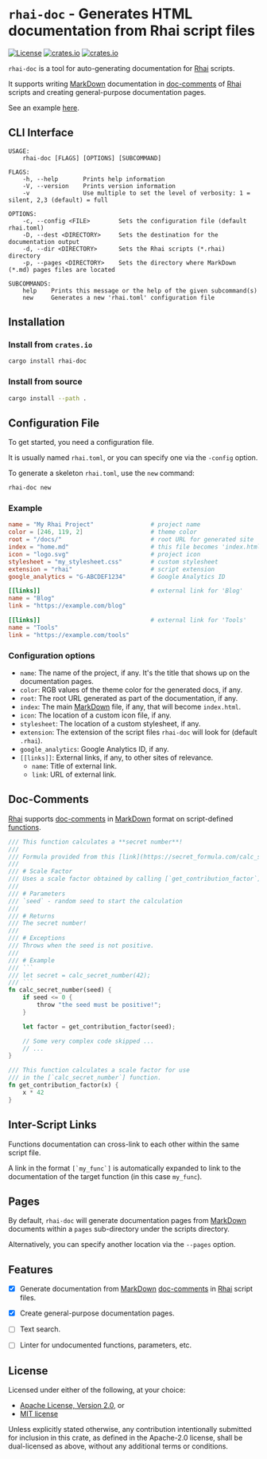 `rhai-doc` - Generates HTML documentation from Rhai script files
==============================================================

[![License](https://img.shields.io/crates/l/rhai)](https://github.com/license/rhaiscript/rhai-doc)
[![crates.io](https://img.shields.io/crates/v/rhai-doc?logo=rust)](https://crates.io/crates/rhai-doc/)
[![crates.io](https://img.shields.io/crates/d/rhai-doc?logo=rust)](https://crates.io/crates/rhai-doc/)

`rhai-doc` is a tool for auto-generating documentation for [Rhai] scripts.

It supports writing [MarkDown] documentation in [doc-comments] of [Rhai] scripts and creating
general-purpose documentation pages.

See an example [here](https://rhai.rs/rhai-doc).


CLI Interface
-------------

```text
USAGE:
    rhai-doc [FLAGS] [OPTIONS] [SUBCOMMAND]

FLAGS:
    -h, --help       Prints help information
    -V, --version    Prints version information
    -v               Use multiple to set the level of verbosity: 1 = silent, 2,3 (default) = full

OPTIONS:
    -c, --config <FILE>        Sets the configuration file (default rhai.toml)
    -D, --dest <DIRECTORY>     Sets the destination for the documentation output
    -d, --dir <DIRECTORY>      Sets the Rhai scripts (*.rhai) directory
    -p, --pages <DIRECTORY>    Sets the directory where MarkDown (*.md) pages files are located

SUBCOMMANDS:
    help    Prints this message or the help of the given subcommand(s)
    new     Generates a new 'rhai.toml' configuration file
```


Installation
------------

### Install from `crates.io`

```sh
cargo install rhai-doc
```

### Install from source

```sh
cargo install --path .
```


Configuration File
------------------

To get started, you need a configuration file.

It is usually named `rhai.toml`, or you can specify one via the `-config` option.

To generate a skeleton `rhai.toml`, use the `new` command:

```sh
rhai-doc new
```

### Example

```toml
name = "My Rhai Project"                # project name
color = [246, 119, 2]                   # theme color
root = "/docs/"                         # root URL for generated site
index = "home.md"                       # this file becomes 'index.html`
icon = "logo.svg"                       # project icon
stylesheet = "my_stylesheet.css"        # custom stylesheet
extension = "rhai"                      # script extension
google_analytics = "G-ABCDEF1234"       # Google Analytics ID

[[links]]                               # external link for 'Blog'
name = "Blog"
link = "https://example.com/blog"

[[links]]                               # external link for 'Tools'
name = "Tools"
link = "https://example.com/tools"
```

### Configuration options

- `name`: The name of the project, if any. It's the title that shows up on the documentation pages.
- `color`: RGB values of the theme color for the generated docs, if any.
- `root`: The root URL generated as part of the documentation, if any.
- `index`: The main [MarkDown] file, if any, that will become `index.html`.
- `icon`: The location of a custom icon file, if any.
- `stylesheet`: The location of a custom stylesheet, if any.
- `extension`: The extension of the script files `rhai-doc` will look for (default `.rhai`).
- `google_analytics`: Google Analytics ID, if any.
- `[[links]]`: External links, if any, to other sites of relevance.
  - `name`: Title of external link.
  - `link`: URL of external link.


Doc-Comments
------------

[Rhai] supports [doc-comments] in [MarkDown] format on script-defined
[functions](https://rhai.rs/book/language/functions.html).

```rust
/// This function calculates a **secret number**!
///
/// Formula provided from this [link](https://secret_formula.com/calc_secret_number).
///
/// # Scale Factor
/// Uses a scale factor obtained by calling [`get_contribution_factor`].
///
/// # Parameters
/// `seed` - random seed to start the calculation
///
/// # Returns
/// The secret number!
///
/// # Exceptions
/// Throws when the seed is not positive.
///
/// # Example
/// ```
/// let secret = calc_secret_number(42);
/// ```
fn calc_secret_number(seed) {
    if seed <= 0 {
        throw "the seed must be positive!";
    }

    let factor = get_contribution_factor(seed);

    // Some very complex code skipped ...
    // ...
}

/// This function calculates a scale factor for use
/// in the [`calc_secret_number`] function.
fn get_contribution_factor(x) {
    x * 42
}
```


Inter-Script Links
------------------

Functions documentation can cross-link to each other within the same script file.

A link in the format ``[`my_func`]`` is automatically expanded to link to the documentation of
the target function (in this case `my_func`).


Pages
-----

By default, `rhai-doc` will generate documentation pages from [MarkDown] documents within a
`pages` sub-directory under the scripts directory.

Alternatively, you can specify another location via the `--pages` option.


Features
--------

- [x] Generate documentation from [MarkDown] [doc-comments] in [Rhai] script files.
- [x] Create general-purpose documentation pages.
- [ ] Text search.
- [ ] Linter for undocumented functions, parameters, etc.


License
-------

Licensed under either of the following, at your choice:

- [Apache License, Version 2.0](https://github.com/semirix/rhai-doc/blob/master/LICENSE-APACHE.txt), or
- [MIT license](https://github.com/semirix/rhai-doc/blob/master/LICENSE-MIT.txt)

Unless explicitly stated otherwise, any contribution intentionally submitted
for inclusion in this crate, as defined in the Apache-2.0 license,
shall be dual-licensed as above, without any additional terms or conditions.


[MarkDown]: https://en.wikipedia.org/wiki/Markdown
[Rhai]: https://rhai.rs
[doc-comments]: https://rhai.rs/book/language/doc-comments.html
